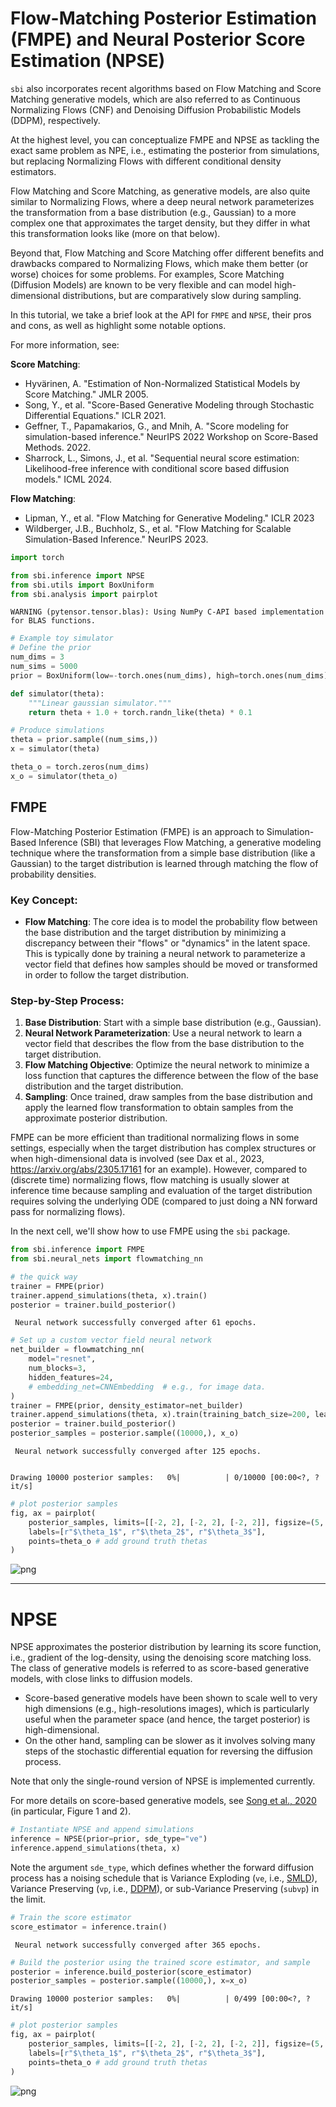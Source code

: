 # Flow-Matching Posterior Estimation (FMPE) and Neural Posterior Score Estimation (NPSE)

`sbi` also incorporates recent algorithms based on Flow Matching and Score Matching generative models, which are also referred to as Continuous Normalizing Flows (CNF) and Denoising Diffusion Probabilistic Models (DDPM), respectively.

At the highest level, you can conceptualize FMPE and NPSE as tackling the exact same problem as NPE, i.e., estimating the posterior from simulations, but replacing Normalizing Flows with different conditional density estimators. 

Flow Matching and Score Matching, as generative models, are also quite similar to Normalizing Flows, where a deep neural network parameterizes the transformation from a base distribution (e.g., Gaussian) to a more complex one that approximates the target density, but they differ in what this transformation looks like (more on that below). 

Beyond that, Flow Matching and Score Matching offer different benefits and drawbacks compared to Normalizing Flows, which make them better (or worse) choices for some problems. For examples, Score Matching (Diffusion Models) are known to be very flexible and can model high-dimensional distributions, but are comparatively slow during sampling.

In this tutorial, we take a brief look at the API for `FMPE` and `NPSE`, their pros and cons, as well as highlight some notable options.

For more information, see:

**Score Matching**:
- Hyvärinen, A. "Estimation of Non-Normalized Statistical Models by Score Matching." JMLR 2005.
- Song, Y., et al. "Score-Based Generative Modeling through Stochastic Differential Equations." ICLR 2021.
- Geffner, T., Papamakarios, G., and Mnih, A. "Score modeling for simulation-based inference." NeurIPS 2022 Workshop on Score-Based Methods. 2022.
- Sharrock, L., Simons, J., et al. "Sequential neural score estimation: Likelihood-free inference with conditional score based diffusion models." ICML 2024.

**Flow Matching**:
- Lipman, Y., et al. "Flow Matching for Generative Modeling." ICLR 2023
- Wildberger, J.B.,  Buchholz, S., et al. "Flow Matching for Scalable Simulation-Based Inference." NeurIPS 2023.


```python
import torch

from sbi.inference import NPSE
from sbi.utils import BoxUniform
from sbi.analysis import pairplot
```

    WARNING (pytensor.tensor.blas): Using NumPy C-API based implementation for BLAS functions.



```python
# Example toy simulator
# Define the prior
num_dims = 3
num_sims = 5000
prior = BoxUniform(low=-torch.ones(num_dims), high=torch.ones(num_dims))

def simulator(theta):
    """Linear gaussian simulator."""
    return theta + 1.0 + torch.randn_like(theta) * 0.1

# Produce simulations
theta = prior.sample((num_sims,))
x = simulator(theta)

theta_o = torch.zeros(num_dims)
x_o = simulator(theta_o)
```

## FMPE

Flow-Matching Posterior Estimation (FMPE) is an approach to Simulation-Based Inference
(SBI) that leverages Flow Matching, a generative modeling technique where the
transformation from a simple base distribution (like a Gaussian) to the target
distribution is learned through matching the flow of probability densities.

### Key Concept:
- **Flow Matching**: The core idea is to model the probability flow between the base
  distribution and the target distribution by minimizing a discrepancy between their
  "flows" or "dynamics" in the latent space. This is typically done by training a neural
  network to parameterize a vector field that defines how samples should be moved or
  transformed in order to follow the target distribution.

### Step-by-Step Process:
1. **Base Distribution**: Start with a simple base distribution (e.g., Gaussian).
2. **Neural Network Parameterization**: Use a neural network to learn a vector field
   that describes the flow from the base distribution to the target distribution.
3. **Flow Matching Objective**: Optimize the neural network to minimize a loss function
   that captures the difference between the flow of the base distribution and the target
   distribution.
4. **Sampling**: Once trained, draw samples from the base distribution and apply the
   learned flow transformation to obtain samples from the approximate posterior
   distribution.

FMPE can be more efficient than traditional normalizing flows in some settings,
especially when the target distribution has complex structures or when high-dimensional
data is involved (see Dax et al., 2023, https://arxiv.org/abs/2305.17161 for an
example). However, compared to (discrete time) normalizing flows, flow matching is
usually slower at inference time because sampling and evaluation of the target
distribution requires solving the underlying ODE (compared to just doing a NN forward
pass for normalizing flows). 

In the next cell, we'll show how to use FMPE using the `sbi` package.




```python
from sbi.inference import FMPE
from sbi.neural_nets import flowmatching_nn

# the quick way
trainer = FMPE(prior)
trainer.append_simulations(theta, x).train()
posterior = trainer.build_posterior()
```

     Neural network successfully converged after 61 epochs.


```python
# Set up a custom vector field neural network
net_builder = flowmatching_nn(
    model="resnet",
    num_blocks=3,
    hidden_features=24,
    # embedding_net=CNNEmbedding  # e.g., for image data.
)
trainer = FMPE(prior, density_estimator=net_builder)
trainer.append_simulations(theta, x).train(training_batch_size=200, learning_rate=5e-4)
posterior = trainer.build_posterior()
posterior_samples = posterior.sample((10000,), x_o)
```

     Neural network successfully converged after 125 epochs.


    Drawing 10000 posterior samples:   0%|          | 0/10000 [00:00<?, ?it/s]



```python
# plot posterior samples
fig, ax = pairplot(
    posterior_samples, limits=[[-2, 2], [-2, 2], [-2, 2]], figsize=(5, 5),
    labels=[r"$\theta_1$", r"$\theta_2$", r"$\theta_3$"],
    points=theta_o # add ground truth thetas
)
```


    
![png](19_flowmatching_and_scorematching_files/19_flowmatching_and_scorematching_6_0.png)
    


---

# NPSE
NPSE approximates the posterior distribution by learning its score function, i.e., gradient of the log-density, using the denoising score matching loss. The class of generative models is referred to as score-based generative models, with close links to diffusion models.

- Score-based generative models have been shown to scale well to very high dimensions (e.g., high-resolutions images), which is particularly useful when the parameter space (and hence, the target posterior) is high-dimensional.
- On the other hand, sampling can be slower as it involves solving many steps of the stochastic differential equation for reversing the diffusion process.

Note that only the single-round version of NPSE is implemented currently.

For more details on score-based generative models, see [Song et al., 2020](https://arxiv.org/abs/2011.13456) (in particular, Figure 1 and 2).


```python
# Instantiate NPSE and append simulations
inference = NPSE(prior=prior, sde_type="ve")
inference.append_simulations(theta, x)
```

Note the argument `sde_type`, which defines whether the forward diffusion process has a noising schedule that is Variance Exploding (`ve`, i.e., [SMLD](https://proceedings.neurips.cc/paper/2019/hash/3001ef257407d5a371a96dcd947c7d93-Abstract.html?ref=https://githubhelp.com)), Variance Preserving (`vp`, i.e., [DDPM](https://proceedings.neurips.cc/paper/2020/hash/4c5bcfec8584af0d967f1ab10179ca4b-Abstract.html)), or sub-Variance Preserving (`subvp`) in the limit.


```python
# Train the score estimator
score_estimator = inference.train()
```

     Neural network successfully converged after 365 epochs.


```python
# Build the posterior using the trained score estimator, and sample
posterior = inference.build_posterior(score_estimator)
posterior_samples = posterior.sample((10000,), x=x_o)
```


    Drawing 10000 posterior samples:   0%|          | 0/499 [00:00<?, ?it/s]



```python
# plot posterior samples
fig, ax = pairplot(
    posterior_samples, limits=[[-2, 2], [-2, 2], [-2, 2]], figsize=(5, 5),
    labels=[r"$\theta_1$", r"$\theta_2$", r"$\theta_3$"],
    points=theta_o # add ground truth thetas
)
```


    
![png](19_flowmatching_and_scorematching_files/19_flowmatching_and_scorematching_13_0.png)
    

